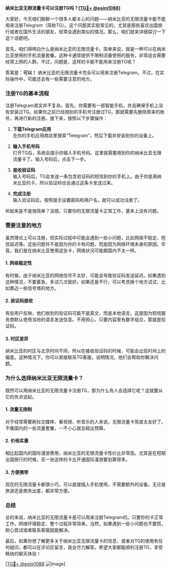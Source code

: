 **纳米比亚无限流量卡可以注册TG吗？[[TG💪+ @esim1088](https://t.me/s/esim1088)]**

大家好，今天咱们聊聊一个很多人都关心的问题——纳米比亚的无限流量卡能不能用来注册Telegram（简称TG）。这个问题其实挺常见的，尤其是那些喜欢出国旅行或者在国外生活的朋友，经常会遇到类似的情况。那么，咱们就来详细探讨一下这个话题吧。

首先，咱们得明白什么是纳米比亚的无限流量卡。简单来说，就是一种可以在纳米比亚使用的手机流量套餐。这种卡通常提供不限制流量使用的服务，非常适合需要经常上网的人群。不过，问题是，这样的卡能不能用来注册TG呢？

答案是：**可以！** 纳米比亚的无限流量卡完全可以用来注册Telegram。不过，在实际操作中，可能还会有一些需要注意的地方。

### **注册TG的基本流程**

注册Telegram其实并不复杂。首先，你需要有一部智能手机，并且确保手机上没有安装过TG。如果你之前已经用别的手机号注册过TG，那就需要先删除原来的账号，再进行新的注册。接下来，按照以下步骤操作：

1. **下载Telegram应用**  
   在你的手机应用商店里搜索“Telegram”，然后下载并安装到你的设备上。

2. **输入手机号码**  
   打开TG后，系统会提示你输入手机号码。这里就需要用到你的纳米比亚无限流量卡了。输入号码后，点击下一步。

3. **接收验证码**  
   输入号码后，TG会发送一条包含验证码的短信到你的手机上。由于你是用纳米比亚的卡，所以验证码也会通过这条卡发送过来。

4. **完成注册**  
   输入验证码后，按照提示设置密码和用户名，就可以成功注册了。

听起来是不是很简单？没错，只要你的无限流量卡正常工作，基本上没有问题。

### **需要注意的地方**

虽然理论上可以注册，但实际过程中可能会遇到一些小问题，比如网络不稳定、短信延迟等。这些问题并不是因为你的卡有问题，而是因为网络环境本身的原因。毕竟，我们是在纳米比亚使用这张卡，网络状况可能跟国内不太一样。

#### **1. 网络稳定性**
有时候，由于纳米比亚的网络信号不太好，可能会导致验证码发送延迟。如果遇到这种情况，不要着急，多试几次就好。如果还是不行，可以考虑换个地方试试，比如靠近一些信号塔的地方。

#### **2. 验证码接收**
有些用户反映，他们收到的验证码可能不是英文，而是本地语言。这是因为短信服务商默认使用当地的语言发送信息。不用担心，只要内容里有数字组合，那就是验证码。

#### **3. 时区差异**
纳米比亚的时区与北京时间不同，所以在接收验证码的时候，可能会出现时间上的偏差。这种情况下，你可以直接联系TG客服，说明情况，他们会帮助你解决问题。

### **为什么选择纳米比亚无限流量卡？**

既然可以用纳米比亚的无限流量卡注册TG，那为什么有人会选择它呢？这就要从它的优点说起。

#### **1. 流量无限制**
对于经常需要刷社交媒体、看视频、听音乐的人来说，无限流量卡简直太友好了。不像国内的一些流量套餐，一不小心就会超出预算。

#### **2. 价格实惠**
相比起国内的国际漫游费用，纳米比亚的无限流量卡性价比非常高。尤其是在短期出国旅行的时候，买一张这样的卡比开通国际漫游要划算得多。

#### **3. 方便携带**
现在的无限流量卡都很小巧，可以直接插入手机使用，不需要额外的设备。无论是旅游还是商务出差，都非常方便。

### **总结**

总的来说，纳米比亚的无限流量卡是可以用来注册Telegram的。只要你的卡正常工作，网络环境稳定，整个过程非常简单。当然，如果遇到一些小问题也不要慌，耐心尝试或者联系客服就能解决。

最后，如果你想了解更多关于纳米比亚无限流量卡的信息，或者对TG的使用有任何疑问，都可以在评论区留言，我会尽力解答。希望大家都能顺利注册TG，享受畅快的聊天体验！

[[TG💪+ @esim1088](https://t.me/s/esim1088) ![Image](https://i.postimg.cc/4NQfJmqS/Snipaste-2025-05-13-00-14-12.png)]